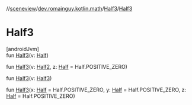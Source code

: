 //[sceneview](../../../index.md)/[dev.romainguy.kotlin.math](../index.md)/[Half3](index.md)/[Half3](-half3.md)

# Half3

[androidJvm]\
fun [Half3](-half3.md)(v: [Half](../-half/index.md))

fun [Half3](-half3.md)(v: [Half2](../-half2/index.md), z: [Half](../-half/index.md) = Half.POSITIVE_ZERO)

fun [Half3](-half3.md)(v: [Half3](index.md))

fun [Half3](-half3.md)(x: [Half](../-half/index.md) = Half.POSITIVE_ZERO, y: [Half](../-half/index.md) = Half.POSITIVE_ZERO, z: [Half](../-half/index.md) = Half.POSITIVE_ZERO)
